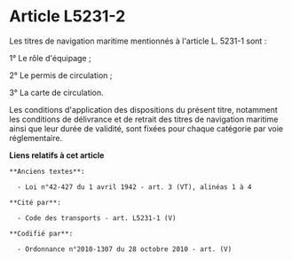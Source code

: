 # Article L5231-2

Les titres de navigation maritime mentionnés à l'article L. 5231-1 sont : 

1° Le rôle d'équipage ; 

2° Le permis de circulation ; 

3° La carte de circulation. 

Les conditions d'application des dispositions du présent titre, notamment les conditions de délivrance et de retrait des
titres de navigation maritime ainsi que leur durée de validité, sont fixées pour chaque catégorie par voie réglementaire.

**Liens relatifs à cet article**

	**Anciens textes**:

	  - Loi n°42-427 du 1 avril 1942 - art. 3 (VT), alinéas 1 à 4

	**Cité par**:

	  - Code des transports - art. L5231-1 (V)

	**Codifié par**:

	  - Ordonnance n°2010-1307 du 28 octobre 2010 - art. (V)
